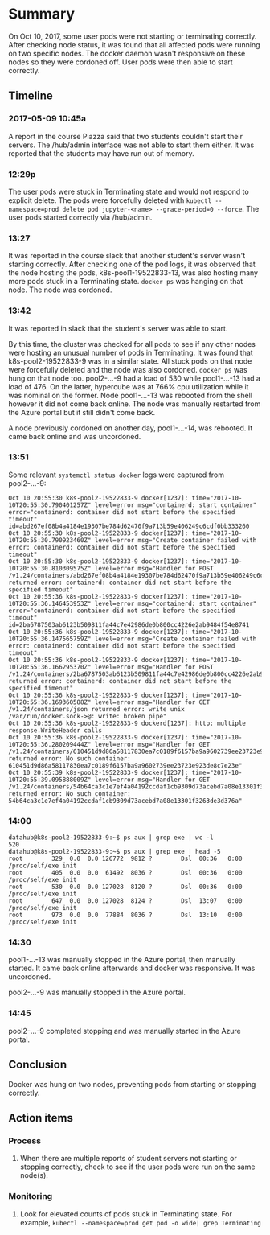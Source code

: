 # Summary

On Oct 10, 2017, some user pods were not starting or terminating correctly. After checking node status, it was found that all affected pods were running on two specific nodes. The docker daemon wasn't responsive on these nodes so they were cordoned off. User pods were then able to start correctly.

## Timeline

### 2017-05-09 10:45a

A report in the course Piazza said that two students couldn't start their servers. The /hub/admin interface was not able to start them either. It was reported that the students may have run out of memory.

### 12:29p

The user pods were stuck in Terminating state and would not respond to explicit delete. The pods were forcefully deleted with `kubectl --namespace=prod delete pod jupyter-<name> --grace-period=0 --force`. The user pods started correctly via /hub/admin.

### 13:27

It was reported in the course slack that another student's server wasn't starting correctly. After checking one of the pod logs, it was observed that the node hosting the pods, k8s-pool1-19522833-13, was also hosting many more pods stuck in a Terminating state. `docker ps` was hanging on that node. The node was cordoned.

### 13:42

It was reported in slack that the student's server was able to start.

By this time, the cluster was checked for all pods to see if any other nodes were hosting an unusual number of pods in Terminating. It was found that k8s-pool2-19522833-9 was in a similar state. All stuck pods on that node were forcefully deleted and the node was also cordoned. `docker ps` was hung on that node too. pool2-...-9 had a load of 530 while pool1-...-13 had a load of 476. On the latter, hypercube was at 766% cpu utilization while it was nominal on the former. Node pool1-...-13 was rebooted from the shell however it did not come back online. The node was manually restarted from the Azure portal but it still didn't come back.

A node previously cordoned on another day, pool1-...-14, was rebooted. It came back online and was uncordoned.

### 13:51

Some relevant `systemctl status docker` logs were captured from pool2-...-9:
```
Oct 10 20:55:30 k8s-pool2-19522833-9 docker[1237]: time="2017-10-10T20:55:30.790401257Z" level=error msg="containerd: start container" error="containerd: container did not start before the specified timeout" id=abd267ef08b4a4184e19307be784d62470f9a713b59e406249c6cdf0bb333260
Oct 10 20:55:30 k8s-pool2-19522833-9 docker[1237]: time="2017-10-10T20:55:30.790923460Z" level=error msg="Create container failed with error: containerd: container did not start before the specified timeout"
Oct 10 20:55:30 k8s-pool2-19522833-9 docker[1237]: time="2017-10-10T20:55:30.810309575Z" level=error msg="Handler for POST /v1.24/containers/abd267ef08b4a4184e19307be784d62470f9a713b59e406249c6cdf0bb333260/start returned error: containerd: container did not start before the specified timeout"
Oct 10 20:55:36 k8s-pool2-19522833-9 docker[1237]: time="2017-10-10T20:55:36.146453953Z" level=error msg="containerd: start container" error="containerd: container did not start before the specified timeout" id=2ba6787503ab6123b509811fa44c7e42986de0b800cc4226e2ab9484f54e8741
Oct 10 20:55:36 k8s-pool2-19522833-9 docker[1237]: time="2017-10-10T20:55:36.147565759Z" level=error msg="Create container failed with error: containerd: container did not start before the specified timeout"
Oct 10 20:55:36 k8s-pool2-19522833-9 docker[1237]: time="2017-10-10T20:55:36.166295370Z" level=error msg="Handler for POST /v1.24/containers/2ba6787503ab6123b509811fa44c7e42986de0b800cc4226e2ab9484f54e8741/start returned error: containerd: container did not start before the specified timeout"
Oct 10 20:55:36 k8s-pool2-19522833-9 docker[1237]: time="2017-10-10T20:55:36.169360588Z" level=error msg="Handler for GET /v1.24/containers/json returned error: write unix /var/run/docker.sock->@: write: broken pipe"
Oct 10 20:55:36 k8s-pool2-19522833-9 dockerd[1237]: http: multiple response.WriteHeader calls
Oct 10 20:55:36 k8s-pool2-19522833-9 docker[1237]: time="2017-10-10T20:55:36.280209444Z" level=error msg="Handler for GET /v1.24/containers/610451d9d86a58117830ea7c0189f6157ba9a9602739ee23723e923de8c7e23e/json returned error: No such container: 610451d9d86a58117830ea7c0189f6157ba9a9602739ee23723e923de8c7e23e"
Oct 10 20:55:39 k8s-pool2-19522833-9 docker[1237]: time="2017-10-10T20:55:39.095888009Z" level=error msg="Handler for GET /v1.24/containers/54b64ca3c1e7ef4a04192ccdaf1cb9309d73acebd7a08e13301f3263de3d376a/json returned error: No such container: 54b64ca3c1e7ef4a04192ccdaf1cb9309d73acebd7a08e13301f3263de3d376a"
```

### 14:00

```
datahub@k8s-pool2-19522833-9:~$ ps aux | grep exe | wc -l
520
datahub@k8s-pool2-19522833-9:~$ ps aux | grep exe | head -5
root        329  0.0  0.0 126772  9812 ?        Dsl  00:36   0:00 /proc/self/exe init
root        405  0.0  0.0  61492  8036 ?        Dsl  00:36   0:00 /proc/self/exe init
root        530  0.0  0.0 127028  8120 ?        Dsl  00:36   0:00 /proc/self/exe init
root        647  0.0  0.0 127028  8124 ?        Dsl  13:07   0:00 /proc/self/exe init
root        973  0.0  0.0  77884  8036 ?        Dsl  13:10   0:00 /proc/self/exe init
```

### 14:30

pool1-...-13 was manually stopped in the Azure portal, then manually started. It came back online afterwards and docker was responsive. It was uncordoned.

pool2-...-9 was manually stopped in the Azure portal.

### 14:45

pool2-...-9 completed stopping and was manually started in the Azure portal.

## Conclusion

Docker was hung on two nodes, preventing pods from starting or stopping correctly.

## Action items

### Process

1. When there are multiple reports of student servers not starting or stopping correctly, check to see if the user pods were run on the same node(s).

### Monitoring

1. Look for elevated counts of pods stuck in Terminating state. For example, `kubectl --namespace=prod get pod -o wide| grep Terminating`
